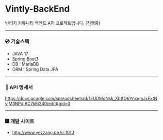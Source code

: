 # Vintly-BackEnd 
빈티지 커뮤니티 백엔드 API 프로젝트입니다. (진행중)

---
### :cd: 기술스택
- JAVA 17
- Spring Boot3
- DB : MariaDB
- ORM : Spring Data JPA

---
### 📝 API 명세서
https://docs.google.com/spreadsheets/d/1EUDMoNsk_XbtfO6YnxemJxFxtNvjM3NPqIAC7k6i240/edit#gid=0

---
### :fireworks: 개발 사이트
- http://www.yezzang.pe.kr:1010
